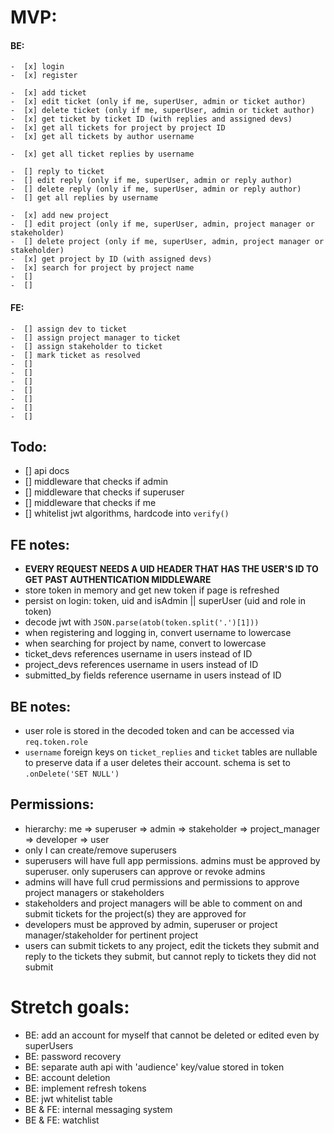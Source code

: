 # MVP:

#### BE:

    -  [x] login
    -  [x] register

    -  [x] add ticket
    -  [x] edit ticket (only if me, superUser, admin or ticket author)
    -  [x] delete ticket (only if me, superUser, admin or ticket author)
    -  [x] get ticket by ticket ID (with replies and assigned devs)
    -  [x] get all tickets for project by project ID
    -  [x] get all tickets by author username

    -  [x] get all ticket replies by username

    -  [] reply to ticket
    -  [] edit reply (only if me, superUser, admin or reply author)
    -  [] delete reply (only if me, superUser, admin or reply author)
    -  [] get all replies by username

    -  [x] add new project
    -  [] edit project (only if me, superUser, admin, project manager or stakeholder)
    -  [] delete project (only if me, superUser, admin, project manager or stakeholder)
    -  [x] get project by ID (with assigned devs)
    -  [x] search for project by project name
    -  []
    -  []

#### FE:

    -  [] assign dev to ticket
    -  [] assign project manager to ticket
    -  [] assign stakeholder to ticket
    -  [] mark ticket as resolved
    -  []
    -  []
    -  []
    -  []
    -  []
    -  []
    -  []

## Todo:

-  [] api docs
-  [] middleware that checks if admin
-  [] middleware that checks if superuser
-  [] middleware that checks if me
-  [] whitelist jwt algorithms, hardcode into `verify()`

## FE notes:

-  **EVERY REQUEST NEEDS A UID HEADER THAT HAS THE USER'S ID TO GET PAST AUTHENTICATION MIDDLEWARE**
-  store token in memory and get new token if page is refreshed
-  persist on login: token, uid and isAdmin || superUser (uid and role in token)
-  decode jwt with `JSON.parse(atob(token.split('.')[1]))`
-  when registering and logging in, convert username to lowercase
-  when searching for project by name, convert to lowercase
-  ticket_devs references username in users instead of ID
-  project_devs references username in users instead of ID
-  submitted_by fields reference username in users instead of ID

## BE notes:

-  user role is stored in the decoded token and can be accessed via `req.token.role`
-  `username` foreign keys on `ticket_replies` and `ticket` tables are nullable to preserve data if a user deletes their account. schema is set to `.onDelete('SET NULL')`

## Permissions:

-  hierarchy: me => superuser => admin => stakeholder => project_manager => developer => user
-  only I can create/remove superusers
-  superusers will have full app permissions. admins must be approved by superuser. only superusers can approve or revoke admins
-  admins will have full crud permissions and permissions to approve project managers or stakeholders
-  stakeholders and project managers will be able to comment on and submit tickets for the project(s) they are approved for
-  developers must be approved by admin, superuser or project manager/stakeholder for pertinent project
-  users can submit tickets to any project, edit the tickets they submit and reply to the tickets they submit, but cannot reply to tickets they did not submit

# Stretch goals:

-  BE: add an account for myself that cannot be deleted or edited even by superUsers
-  BE: password recovery
-  BE: separate auth api with 'audience' key/value stored in token
-  BE: account deletion
-  BE: implement refresh tokens
-  BE: jwt whitelist table
-  BE & FE: internal messaging system
-  BE & FE: watchlist
